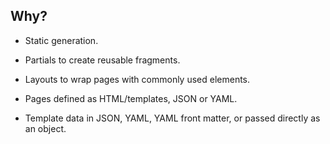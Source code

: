 ## Why?

- Static generation.

- Partials to create reusable fragments. <!-- .element: class="fragment" -->

- Layouts to wrap pages with commonly used elements. <!-- .element: class="fragment" -->

- Pages defined as HTML/templates, JSON or YAML. <!-- .element: class="fragment" -->

- Template data in JSON, YAML, YAML front matter, or passed directly as an object. <!-- .element: class="fragment" -->
